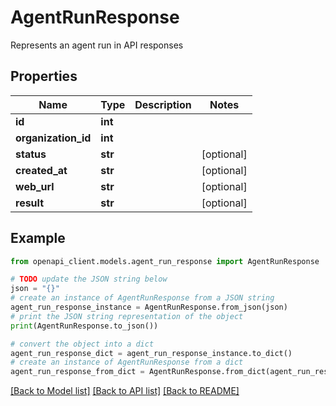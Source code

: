 # AgentRunResponse

Represents an agent run in API responses

## Properties

Name | Type | Description | Notes
------------ | ------------- | ------------- | -------------
**id** | **int** |  | 
**organization_id** | **int** |  | 
**status** | **str** |  | [optional] 
**created_at** | **str** |  | [optional] 
**web_url** | **str** |  | [optional] 
**result** | **str** |  | [optional] 

## Example

```python
from openapi_client.models.agent_run_response import AgentRunResponse

# TODO update the JSON string below
json = "{}"
# create an instance of AgentRunResponse from a JSON string
agent_run_response_instance = AgentRunResponse.from_json(json)
# print the JSON string representation of the object
print(AgentRunResponse.to_json())

# convert the object into a dict
agent_run_response_dict = agent_run_response_instance.to_dict()
# create an instance of AgentRunResponse from a dict
agent_run_response_from_dict = AgentRunResponse.from_dict(agent_run_response_dict)
```
[[Back to Model list]](../README.md#documentation-for-models) [[Back to API list]](../README.md#documentation-for-api-endpoints) [[Back to README]](../README.md)


